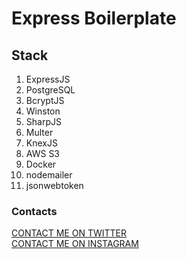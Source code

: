 # Express Boilerplate

## Stack
<ol>
    <li>ExpressJS</li>
    <li>PostgreSQL</li>
    <li>BcryptJS</li>
    <li>Winston</li>
    <li>SharpJS</li>
    <li>Multer</li>
    <li>KnexJS</li>
    <li>AWS S3</li>
    <li>Docker</li>
    <li>nodemailer</li>
    <li>jsonwebtoken</li>
</ol>


### Contacts
<a href="https://twitter.com/satyamskillz">CONTACT ME ON TWITTER</a></br>
<a href="https://instagram.com/satyamskillz">CONTACT ME ON INSTAGRAM<a>